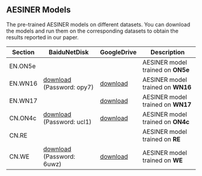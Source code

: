 ## AESINER Models

The pre-trained AESINER models on different datasets. You can download the models and run them on the corresponding datasets to obtain the results reported in our paper.

| Section | BaiduNetDisk | GoogleDrive | Description |
|-|-|-|-|
|EN.ON5e|   |   |AESINER model trained on **ON5e**|
|EN.WN16|[download](https://pan.baidu.com/s/1muEpKNyLKxpecGOF5qTOxw) (Password: opy7)  |[download](https://drive.google.com/file/d/1VBjbunL9MZwJBe9S8uOn1oyb0QEJoIAl/view?usp=sharing)   |AESINER model trained on **WN16**|
|EN.WN17|   |[download](https://drive.google.com/file/d/12znzJEw8Uieef8iw0XpHduw-VmdJSEvD/view?usp=sharing)   |AESINER model trained on **WN17**|
|CN.ON4c|[download](https://pan.baidu.com/s/1qWZvuqvE2xFNYTdsgub-KA) (Password: ucl1)  |[download](https://drive.google.com/file/d/1OeZJ4Tisl3wt9oeMecwIwsWEIpXQqIwV/view?usp=sharing)   |AESINER model trained on **ON4c**|
|CN.RE  |   |   |AESINER model trained on **RE**|
|CN.WE  |[download](https://pan.baidu.com/s/17UPrQ6c5MbN31_2HahxIwg) (Password: 6uwz)  |[download](https://drive.google.com/file/d/11juywrEZ1MfUsZ2h8-8TC7WjfMvgdTxP/view?usp=sharing)   |AESINER model trained on **WE**|